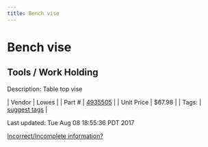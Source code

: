 ```yaml
---
title: Bench vise
---
```


# Bench vise
## Tools / Work Holding
Description: 	Table top vise  

| Vendor | Lowes | 
| Part # | [4935505](http://www.lowes.com/pd_552526-281-4935505_1z11pbc__?productId=50168505&pl=1) | 
| Unit Price | $67.98 | 
| Tags: | [suggest tags](https://docs.google.com/forms/d/e/1FAIpQLSeWyY8v3RgOty-MyWmh9U0iivNYN_molChYyS-0U-o-kOAv_g/viewform) | 

Last updated: Tue Aug 08 18:55:36 PDT 2017

 [Incorrect/Incomplete information?](https://docs.google.com/forms/d/e/1FAIpQLSeWyY8v3RgOty-MyWmh9U0iivNYN_molChYyS-0U-o-kOAv_g/viewform)